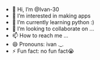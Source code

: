 - 👋 Hi, I’m @Ivan-30
- 👀 I’m interested in making apps
- 🌱 I’m currently learning python :)
- 💞️ I’m looking to collaborate on ...
- 📫 How to reach me ...
- 😄 Pronouns: ivan ._.
- ⚡ Fun fact: no fun fact😭

<!---
Ivan-30/Ivan-30 is a ✨ special ✨ repository because its `README.md` (this file) appears on your GitHub profile.
You can click the Preview link to take a look at your changes.
--->
